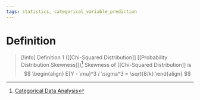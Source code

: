 ```yaml
---
tags: statistics, categorical_variable_prediction
---
```


# Definition

> [!info] Definition 1 ([[Chi-Squared Distribution]] [[Probability Distribution Skewness]])[^1]
> Skewness of [[Chi-Squared Distribution]] is
> $$
> \begin{align}
> E[Y - \mu]^3 / \sigma^3 = \sqrt{8/k}
> \end{align}
> $$

[^1]: [Categorical Data Analysis](zotero://open-pdf/library/items/JZKRKD5L?page=26)